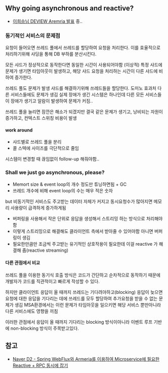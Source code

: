 ## Why going asynchronous and reactive?
- [이희승님 DEVIEW Aremria 발표](https://tv.naver.com/v/11267414) 중..

### 동기적인 서비스의 문제점

요청이 들어오면 쓰레드 풀에서 쓰레드를 할당하여 요청을 처리한다.
이를 효율적으로 처리하기위해 샤딩을 통해 DB 부하를 분산시킨다. 

모든 샤드가 정상적으로 동작한다면 동일한 시간이 사용되어야함 (이상적)
특정 샤드에 문제가 생기면 타임아웃이 발생하고, 해당 샤드 요청을 처리하는 시간이 다른 샤드에 비하여 증가한다.

쓰레드 풀도 문제가 발생 샤드를 해결하기위해 쓰레드들을 할당한다.
도미노 효과처 다른 서비스들에도 문제가 생김
실제 장애가 생긴 시스템은 하나인데 다른 모든 서비스들이 장애가 생기고 알람이 발생하여 문제가 커짐..

쓰레드 풀을 늘리면 잠깐은 해소가 되겠지만 결국 같은 문제가 생기고, 낭비되는 자원이 증가하고, 컨텍스트 스위칭 비용이 발생

#### work around
- 샤드별로 쓰레드 풀을 분리
- 콜 스텍에 사이즈를 극단적으로 줄임

시스템이 변경할 때 끊임없이 follow-up 해줘야함..

### Shall we just go asynchronous, please?
- Memort size & event loop의 개수 정도만 튜닝하면됨 + GC
- 쓰레드 개수에 비해 event loop의 수는 매우 적은 숫자

but 비동기적인 서비스도 주고받는 데이터 자체가 커지고 동시요청수가 많아지면 메모리 사용량이 급격하게 증가하게됨
- 버퍼링을 사용해서 작은 단위로 응답을 생성해서 스트리밍 하는 방식으로 처리해야함
- 이렇게 스트리밍으로 해결해도 클라이언트 측에서 받아줄 수 있어야함 아니면 버퍼링이 생김
- 필요한만큼만 조금씩 주고받는 유기적인 상호작용이 필요한데 이걸 reactive 가 해결해 줌(reactive streaming)
 

#### 다른 관점에서 비교
쓰레드 풀을 이용한 동기식 호출 방식은 코드가 간단하고 순차적으로 동작하기 때문에 
개발자가 코드를 직관적이고 빠르게 작성할 수 있다.

하지만 클라이언트 응답이 올 때까지 쓰레드는 기다려야하고(blocking) 응답이 늦으면 요청에 대한 응답을 기다리는 데에
쓰레드를 모두 할당하여 추가요청을 받을 수 없는 문제가 생김
MSA환경에서는 이런 문제가 타임아웃을 일으키면 해당 서비스 뿐만아니라 다른 서비스에도 영향을 끼침

이러한 관점에서 응답이 올 때까지 기다리는 blocking 방식이아니라 이벤트 루프 기반에 non-blocking 방식이 주목받고있다.


## 참고
- [Naver D2 - Spring WebFlux와 Armeria를 이용하여 Microservice에 필요한 Reactive + RPC 동시에 잡기](https://d2.naver.com/helloworld/6080222)